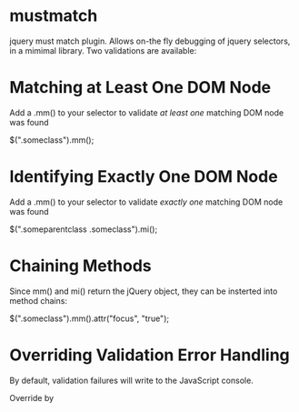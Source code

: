 mustmatch
=========

jquery must match plugin.  Allows on-the fly debugging of jquery selectors, in a mimimal library.  Two validations are available:

Matching at Least One DOM Node
==============================
Add a .mm() to your selector to validate _at least one_ matching DOM node was found

$(".someclass").mm();


Identifying Exactly One DOM Node
================================
Add a .mm() to your selector to validate _exactly one_ matching DOM node was found

$(".someparentclass .someclass").mi();

Chaining Methods
================
Since mm() and mi() return the jQuery object, they can be insterted into method chains:

$(".someclass").mm().attr("focus", "true");

Overriding Validation Error Handling
====================================
By default, validation failures will write to the JavaScript console.

Override by
